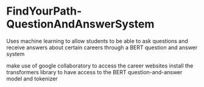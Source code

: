 # FindYourPath-QuestionAndAnswerSystem
Uses machine learning to allow students to be able to ask questions and receive answers about certain careers through a BERT question and answer system

make use of google collaboratory to access the career websites
install the transformers library to have access to the BERT question-and-answer model and tokenizer
